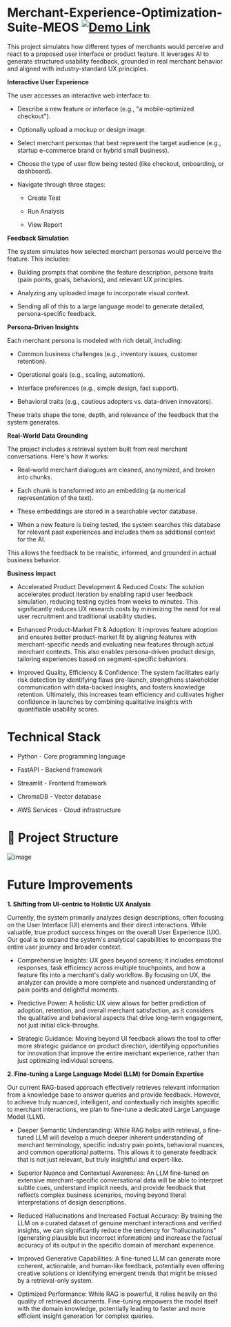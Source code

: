 # Merchant-Experience-Optimization-Suite-MEOS [![Demo Link](https://img.shields.io/badge/Demo-Live-blue?style=flat-square)](https://drive.google.com/file/d/12pbswJGyoJPeYDHMsxyA7fShPtCjGDfJ/view?usp=sharing)


This project simulates how different types of merchants would perceive and react to a proposed user interface or product feature. It leverages AI to generate structured usability feedback, grounded in real merchant behavior and aligned with industry-standard UX principles.


**Interactive User Experience**

The user accesses an interactive web interface to:

- Describe a new feature or interface (e.g., "a mobile-optimized checkout").

- Optionally upload a mockup or design image.

- Select merchant personas that best represent the target audience (e.g., startup e-commerce brand or hybrid small business).

- Choose the type of user flow being tested (like checkout, onboarding, or dashboard).

- Navigate through three stages:

  - Create Test

  - Run Analysis

  - View Report


**Feedback Simulation**

The system simulates how selected merchant personas would perceive the feature. This includes:

- Building prompts that combine the feature description, persona traits (pain points, goals, behaviors), and relevant UX principles.

- Analyzing any uploaded image to incorporate visual context.

- Sending all of this to a large language model to generate detailed, persona-specific feedback.


**Persona-Driven Insights**

Each merchant persona is modeled with rich detail, including:

- Common business challenges (e.g., inventory issues, customer retention).

- Operational goals (e.g., scaling, automation).

- Interface preferences (e.g., simple design, fast support).

- Behavioral traits (e.g., cautious adopters vs. data-driven innovators).

These traits shape the tone, depth, and relevance of the feedback that the system generates.


**Real-World Data Grounding**

The project includes a retrieval system built from real merchant conversations. Here's how it works:

- Real-world merchant dialogues are cleaned, anonymized, and broken into chunks.

- Each chunk is transformed into an embedding (a numerical representation of the text).

- These embeddings are stored in a searchable vector database.

- When a new feature is being tested, the system searches this database for relevant past experiences and includes them as additional context for the AI.

This allows the feedback to be realistic, informed, and grounded in actual business behavior.



**Business Impact**

- Accelerated Product Development & Reduced Costs: The solution accelerates product iteration by enabling rapid user feedback simulation, reducing testing cycles from weeks to minutes. This significantly reduces UX research costs by minimizing the need for real user recruitment and traditional usability studies.

- Enhanced Product-Market Fit & Adoption: It improves feature adoption and ensures better product-market fit by aligning features with merchant-specific needs and evaluating new features through actual merchant contexts. This also enables persona-driven product design, tailoring experiences based on segment-specific behaviors.

- Improved Quality, Efficiency & Confidence: The system facilitates early risk detection by identifying flaws pre-launch, strengthens stakeholder communication with data-backed insights, and fosters knowledge retention. Ultimately, this increases team efficiency and cultivates higher confidence in launches by combining qualitative insights with quantifiable usability scores.




# **Technical Stack**
- Python - Core programming language
  
- FastAPI - Backend framework

- Streamlit - Frontend framework

- ChromaDB - Vector database

- AWS Services - Cloud infrastructure

# 📁 Project Structure

![image](https://github.com/user-attachments/assets/de26c424-2b99-4938-bd2e-62e6c9b7fa16)


# **Future Improvements**

**1. Shifting from UI-centric to Holistic UX Analysis**

Currently, the system primarily analyzes design descriptions, often focusing on the User Interface (UI) elements and their direct interactions. While valuable, true product success hinges on the overall User Experience (UX). Our goal is to expand the system's analytical capabilities to encompass the entire user journey and broader context.

- Comprehensive Insights: UX goes beyond screens; it includes emotional responses, task efficiency across multiple touchpoints, and how a feature fits into a merchant's daily workflow. By focusing on UX, the analyzer can provide a more complete and nuanced understanding of pain points and delightful moments.

- Predictive Power: A holistic UX view allows for better prediction of adoption, retention, and overall merchant satisfaction, as it considers the qualitative and behavioral aspects that drive long-term engagement, not just initial click-throughs.

- Strategic Guidance: Moving beyond UI feedback allows the tool to offer more strategic guidance on product direction, identifying opportunities for innovation that improve the entire merchant experience, rather than just optimizing individual screens.

**2. Fine-tuning a Large Language Model (LLM) for Domain Expertise**

Our current RAG-based approach effectively retrieves relevant information from a knowledge base to answer queries and provide feedback. However, to achieve truly nuanced, intelligent, and contextually rich insights specific to merchant interactions, we plan to fine-tune a dedicated Large Language Model (LLM).

- Deeper Semantic Understanding: While RAG helps with retrieval, a fine-tuned LLM will develop a much deeper inherent understanding of merchant terminology, specific industry pain points, behavioral nuances, and common operational patterns. This allows it to generate feedback that is not just relevant, but truly insightful and expert-like.

- Superior Nuance and Contextual Awareness: An LLM fine-tuned on extensive merchant-specific conversational data will be able to interpret subtle cues, understand implicit needs, and provide feedback that reflects complex business scenarios, moving beyond literal interpretations of design descriptions.

- Reduced Hallucinations and Increased Factual Accuracy: By training the LLM on a curated dataset of genuine merchant interactions and verified insights, we can significantly reduce the tendency for "hallucinations" (generating plausible but incorrect information) and increase the factual accuracy of its output in the specific domain of merchant experience.

- Improved Generative Capabilities: A fine-tuned LLM can generate more coherent, actionable, and human-like feedback, potentially even offering creative solutions or identifying emergent trends that might be missed by a retrieval-only system.

- Optimized Performance: While RAG is powerful, it relies heavily on the quality of retrieved documents. Fine-tuning empowers the model itself with the domain knowledge, potentially leading to faster and more efficient insight generation for complex queries.

